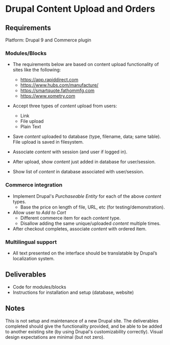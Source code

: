 # Drupal Content Upload and Orders
## Requirements
Platform: Drupal 9 and Commerce plugin

### Modules/Blocks
- The requirements below are based on content upload functionality of sites like the following:
  - https://app.rapiddirect.com
  - https://www.hubs.com/manufacture/
  - https://smartquote.fathommfg.com
  - https://www.xometry.com 

- Accept three types of _content_ upload from users:
  - Link
  - File upload
  - Plain Text

- Save _content_ uploaded to database (type, filename, data; same table). File upload is saved in filesystem.
- Associate _content_ with session (and user if logged in).
- After upload, show _content_ just added in database for user/session.
- Show list of _content_ in database associated with user/session.

### Commerce integration
- Implement Drupal's _Purchaseable Entity_ for each of the above _content_ types.
  - Base the price on length of file, URL, etc (for testing/demonstration).
- Allow user to _Add to Cart_
  - Different commerce item for each _content_ type.
  - Disallow adding the same unique/uploaded _content_ multiple times.
- After checkout completes, associate _content_ with ordered item.

### Multilingual support
- All text presented on the interface should be translatable by Drupal’s localization system.

## Deliverables
- Code for modules/blocks
- Instructions for installation and setup (database, website)

## Notes
 This is not setup and maintenance of a new Drupal site. The deliverables completed should give the functionality provided, and be able to be added to another existing site (by using Drupal's customizability correctly). Visual design expectations are minimal (but not zero).
